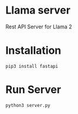 # Llama server
Rest API Server for Llama 2

# Installation

~~~
pip3 install fastapi
~~~

# Run Server

~~~
python3 server.py
~~~
